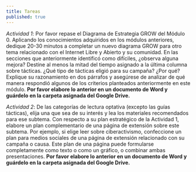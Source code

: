 ```yaml
---
title: Tareas
published: true
---
```


*Actividad 1*: Por favor repase el Diagrama de Estrategia GROW del Módulo 0. Aplicando los conocimientos adquiridos en los módulos anteriores, dedique 20-30 minutos a completar un nuevo diagrama GROW para otro tema relacionado con el Internet Libre y Abierto y su comunidad. En las secciones que anteriormente identificó como difíciles, ¿observa alguna mejora? Destine al menos la mitad del tiempo asignado a la última columna sobre tácticas. ¿Qué tipo de tácticas eligió para su campaña? ¿Por qué? Explique su razonamiento en dos párrafos y asegúrese de analizar de qué manera respondió algunos de los criterios planteados anteriormente en este módulo. **Por favor elabore lo anterior en un documento de Word y guárdelo en la carpeta asignada del Google Drive.**

*Actividad 2*: De las categorías de lectura optativa (excepto las guías tácticas), elija una que sea de su interés y lea los materiales recomendados para ese subtema. Con respecto a su plan estratégico de la Actividad 1, elabore un plan complementario de una página de extensión sobre este subtema. Por ejemplo, si elige leer sobre ciberactivismo, confeccione un plan para medios sociales de una página de extensión relacionado con su campaña o causa. Este plan de una página puede formularse completamente como texto o como un gráfico, o combinar ambas presentaciones. **Por favor elabore lo anterior en un documento de Word y guárdelo en la carpeta asignada del Google Drive.**
